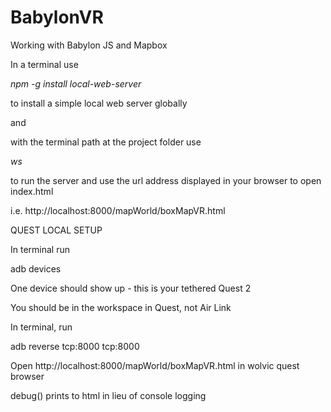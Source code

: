 # BabylonVR

Working with Babylon JS and Mapbox

In a terminal use 

*npm -g install local-web-server*

to install a simple local web server globally

and 

with the terminal path at the project folder use

*ws* 

to run the server and use the url address displayed in your browser to open index.html

i.e.
http://localhost:8000/mapWorld/boxMapVR.html


QUEST LOCAL SETUP


In terminal run 

adb devices 

One device should show up - this is your tethered Quest 2

You should be in the workspace in Quest, not Air Link

In terminal, run 

adb reverse tcp:8000 tcp:8000

Open http://localhost:8000/mapWorld/boxMapVR.html in wolvic quest browser

debug() prints to html in lieu of console logging